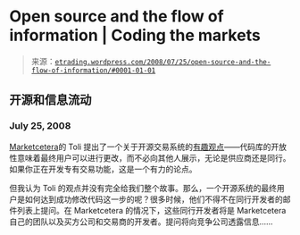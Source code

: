 <!--yml

类别：未分类

日期：2024-05-12 19:41:50

-->

# Open source and the flow of information | Coding the markets

> 来源：[`etrading.wordpress.com/2008/07/25/open-source-and-the-flow-of-information/#0001-01-01`](https://etrading.wordpress.com/2008/07/25/open-source-and-the-flow-of-information/#0001-01-01)

## 开源和信息流动

### July 25, 2008

[Marketcetera](http://blog.marketcetera.com/)的 Toli 提出了一个关于开源交易系统的[有趣观点](http://blog.marketcetera.com/2008/07/18/myths-about-open-source/)——代码库的开放性意味着最终用户可以进行更改，而不必向其他人展示，无论是供应商还是同行。如果你正在开发专有交易功能，这是一个有力的论点。

但我认为 Toli 的观点并没有完全给我们整个故事。那么，一个开源系统的最终用户是如何达到成功修改代码这一步的呢？很多时候，他们不得不在同行开发者的邮件列表上提问。在 Marketcetera 的情况下，这些同行开发者将是 Marketcetera 自己的团队以及买方公司和交易商的开发者。提问将向竞争公司透露信息……
